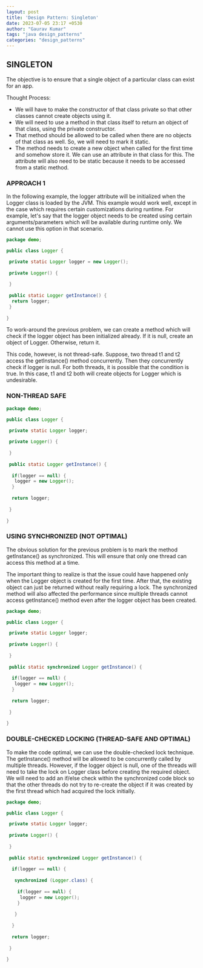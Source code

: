 ```yaml
---
layout: post
title: 'Design Pattern: Singleton'
date: 2023-07-05 23:17 +0530
author: "Gaurav Kumar"
tags: "java design_patterns"
categories: "design_patterns"
---
```


## SINGLETON

The objective is to ensure that a single object of a particular class can exist for an app.

Thought Process:

- We will have to make the constructor of that class private so that other classes cannot create objects using it.
- We will need to use a method in that class itself to return an object of that class, using the private constructor.
- That method should be allowed to be called when there are no objects of that class as well. So, we will need to mark it static.
- The method needs to create a new object when called for the first time and somehow store it. We can use an attribute in that class for this. The attribute will also need to be static because it needs to be accessed from a static method.

### APPROACH 1

In the following example, the logger attribute will be initialized when the Logger class is loaded by the JVM. This example would work well, except in the case which requires certain customizations during runtime. For example, let's say that the logger object needs to be created using certain arguments/parameters which will be available during runtime only. We cannot use this option in that scenario.

```java
package demo;

public class Logger {

 private static Logger logger = new Logger();
 
 private Logger() {
  
 }
 
 public static Logger getInstance() {
  return logger;
 }
 
}
```

To work-around the previous problem, we can create a method which will check if the logger object has been initialized already. If it is null, create an object of Logger. Otherwise, return it.  

This code, however, is not thread-safe. Suppose, two thread t1 and t2 access the getInstance() method concurrently. Then they concurrently check if logger is null. For both threads, it is possible that the condition is true. In this case, t1 and t2 both will create objects for Logger which is undesirable.

### NON-THREAD SAFE

```java
package demo;

public class Logger {

 private static Logger logger;
 
 private Logger() {
  
 }
 
 public static Logger getInstance() {
  
  if(logger == null) {
   logger = new Logger();
  }
  
  return logger;
  
 }
 
}

```

### USING SYNCHRONIZED (NOT OPTIMAL)

The obvious solution for the previous problem is to mark the method getInstance() as synchronized. This will ensure that only one thread can access this method at a time.

The important thing to realize is that the issue could have happened only when the Logger object is created for the first time. After that, the existing object can just be returned without really requiring a lock. The synchronized method will also affected the performance since multiple threads cannot access getInstance() method even after the logger object has been created.

```java
package demo;

public class Logger {

 private static Logger logger;
 
 private Logger() {
  
 }
 
 public static synchronized Logger getInstance() {
  
  if(logger == null) {
   logger = new Logger();
  }
  
  return logger;
  
 }
 
}
```

### DOUBLE-CHECKED LOCKING (THREAD-SAFE AND OPTIMAL)

To make the code optimal, we can use the double-checked lock technique. The getInstance() method will be allowed to be concurrently called by multiple threads. However, if the logger object is null, one of the threads will need to take the lock on Logger class before creating the required object. We will need to add an if/else check within the synchronized code block so that the other threads do not try to re-create the object if it was created by the first thread which had acquired the lock initially.

```java
package demo;

public class Logger {

 private static Logger logger;
 
 private Logger() {
  
 }
 
 public static synchronized Logger getInstance() {
  
  if(logger == null) {
   
   synchronized (Logger.class) {
    
    if(logger == null) {
     logger = new Logger();
    }
    
   }
   
  }
  
  return logger;
  
 }
 
}
```

